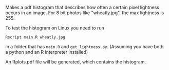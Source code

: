 Makes a pdf histogram that describes how often a certain pixel lightness occurs in an image. For 8 bit photos like "wheatly.jpg", the max lightness is 255.

To test the histogram on Linux you need to run 
```none
Rscript main.R wheatly.jpg
```
in a folder that has `main.R` and `get_lightness.py`. (Assuming you have both a python and an R interpreter installed)

An Rplots.pdf file will be generated, which contains the histogram.
